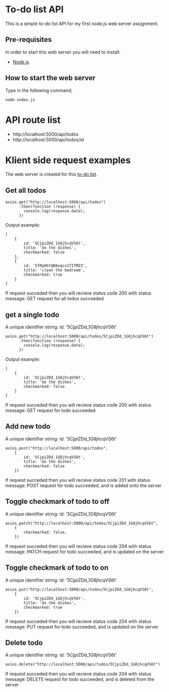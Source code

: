 # To-do list API

This is a simple to-do list API for my first node.js web server assignment.

## Pre-requisites

In order to start this web server you will need to install:

- [Node.js](https://nodejs.org/en/)

## How to start the web server

Type in the following command;

```
node index.js
```

# API route list

- http://localhost:5000/api/todos
- http://localhost:5000/api/todos/id

# Klient side request examples

The web server is created for this [to-do list](https://github.com/cme-timothy/todo-list-klient).

## Get all todos

```
axios.get("http://localhost:5000/api/todos")
      .then(function (response) {
        console.log(response.data);
      })
```

Output example:

```
[
    {
        id: '5CjpiZDd_1G8jhcqVS6t',
        title: 'do the dishes',
        checkmarked: false
    },
    {
        id: '5fRpHGtQB8uqcv1TIfMZ3',
        title: 'clean the bedroom',
        checkmarked: true
    }
]
```

If request succeded then you will recieve status code 200 with status message: GET request for all todos succeeded

## get a single todo

A unique identifier string:
id: '5CjpiZDd_1G8jhcqVS6t'

```
axios.get("http://localhost:5000/api/todos/5CjpiZDd_1G8jhcqVS6t")
      .then(function (response) {
        console.log(response.data);
      })
```

Output example:

```
[
    {
        id: '5CjpiZDd_1G8jhcqVS6t',
        title: 'do the dishes',
        checkmarked: false
    }
]
```

If request succeded then you will recieve status code 200 with status message: GET request for todo succeeded

## Add new todo

A unique identifier string:
id: '5CjpiZDd_1G8jhcqVS6t'

```
axios.post("http://localhost:5000/api/todos",
    {
        id: '5CjpiZDd_1G8jhcqVS6t',
        title: 'do the dishes',
        checkmarked: false
    })
```

If request succeded then you will recieve status code 201 with status message: POST request for todo succeeded, and is added onto the server

## Toggle checkmark of todo to off

A unique identifier string:
id: '5CjpiZDd_1G8jhcqVS6t'

```
axios.patch("http://localhost:5000/api/todos/5CjpiZDd_1G8jhcqVS6t",
    {
        checkmarked: false,
    })
```

If request succeded then you will recieve status code 204 with status message: PATCH request for todo succeeded, and is updated on the server

## Toggle checkmark of todo to on

A unique identifier string:
id: '5CjpiZDd_1G8jhcqVS6t'

```
axios.put("http://localhost:5000/api/todos/5CjpiZDd_1G8jhcqVS6t",
    {
        id: '5CjpiZDd_1G8jhcqVS6t',
        title: 'do the dishes',
        checkmarked: true
    })
```

If request succeded then you will recieve status code 204 with status message: PUT request for todo succeeded, and is updated on the server

## Delete todo

A unique identifier string:
id: '5CjpiZDd_1G8jhcqVS6t'

```
axios.delete("http://localhost:5000/api/todos/5CjpiZDd_1G8jhcqVS6t")
```

If request succeded then you will recieve status code 204 with status message: DELETE request for todo succeeded, and is deleted from the server
